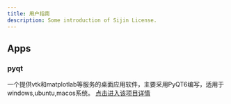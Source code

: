 ```yaml
---
title: 用户指南
description: Some introduction of Sijin License.
---
```


## Apps

### pyqt

一个提供vtk和matplotlab等服务的桌面应用软件，主要采用PyQT6编写，适用于windows,ubuntu,macos系统。
[点击进入该项目详情](/dev_guide/pyqt/)
